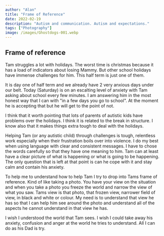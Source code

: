 ```yaml
---
author: "Alan"
title: "Frame of Reference"
date: 2022-02-19
description: "Autism and communication. Autism and expectations."
tags: ["Photography"]
image: /images/Ghostdogs-001.webp
---
```


## Frame of reference

Tam struggles a lot with holidays. The worst time is christmas because it has a load of indicators about losing Mammy. But other school holidays have immense challenges for him. This half term is just one of them.

It is day one of half term and we already have 2 very anxious days under our belt. Today (Saturday) is on an escalting level of anxiety with Tam asking about school every few minutes. I am answering him in the most honest way that I can with "in a few days you go to school". At the moment he is accepting that but he will get to the point of not. 

I think that it worth pointing that lots of parents of autistic kids have problems over the holidays. I think it is related to the break in structure. I know also that it makes things extra tough to deal with the holidays.

Helping Tam (or any autistic child) through challenges is tough, relentless work especially when their frustration boils over into violence.  I do my best when using language with clear and consistent messages. I have to chose the words carefully so that they have one meaning to him. Tam can at least have a clear picture of what is happening or what is going to be happening. The only question that is left at that point is can he cope with it and stay calm and contain his anxiety.

To help me to understand how to help Tam I try to drop into Tams frame of reference. Kind of like taking a photo. You have your view on the situation and when you take a photo you freeze the world and narrow the view of what you saw.  Tams view is that photo, that frozen view, narrower field of view, in black and white or colour. My need is to understand that view he has so that I can help him see around the photo and understand all of the aspects he cannot understand in that view he has. 

I wish I understood the world that Tam sees. I wish I could take away his anxiety, confusion and anger at the world he tries to understand. All I can do as his Dad is try.